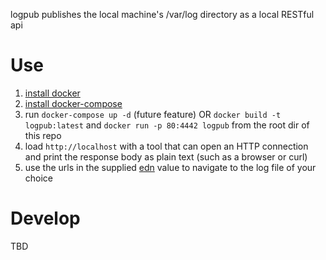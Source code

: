 logpub publishes the local machine's /var/log directory as a local RESTful api

# Use

 1. [install docker](https://docs.docker.com/engine/installation/)
 1. [install docker-compose](https://docs.docker.com/compose/overview/)
 1. run `docker-compose up -d` (future feature) OR `docker build -t logpub:latest` and `docker run -p 80:4442 logpub` from the root dir of this repo
 1. load `http://localhost` with a tool that can open an HTTP connection and print the response body as plain text (such as a browser or curl)
 1. use the urls in the supplied [edn](https://github.com/edn-format/edn) value to navigate to the log file of your choice

# Develop

 TBD
